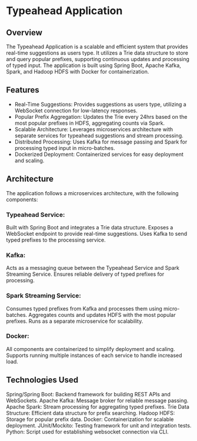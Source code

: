 # Typeahead Application

## Overview
The Typeahead Application is a scalable and efficient system that provides real-time suggestions as users type. It utilizes a Trie data structure to store and query popular prefixes, supporting continuous updates and processing of typed input. The application is built using Spring Boot, Apache Kafka, Spark, and Hadoop HDFS with Docker for containerization.

## Features
- Real-Time Suggestions: Provides suggestions as users type, utilizing a WebSocket connection for low-latency responses.
- Popular Prefix Aggregation: Updates the Trie every 24hrs based on the most popular prefixes in HDFS, aggregating counts via Spark.
- Scalable Architecture: Leverages microservices architecture with separate services for typeahead suggestions and stream processing.
- Distributed Processing: Uses Kafka for message passing and Spark for processing typed input in micro-batches.
- Dockerized Deployment: Containerized services for easy deployment and scaling.

## Architecture
The application follows a microservices architecture, with the following components:

### Typeahead Service:
Built with Spring Boot and integrates a Trie data structure.
Exposes a WebSocket endpoint to provide real-time suggestions.
Uses Kafka to send typed prefixes to the processing service.

### Kafka:
Acts as a messaging queue between the Typeahead Service and Spark Streaming Service.
Ensures reliable delivery of typed prefixes for processing.

### Spark Streaming Service:
Consumes typed prefixes from Kafka and processes them using micro-batches.
Aggregates counts and updates HDFS with the most popular prefixes.
Runs as a separate microservice for scalability.

### Docker:
All components are containerized to simplify deployment and scaling.
Supports running multiple instances of each service to handle increased load.

## Technologies Used
Spring/Spring Boot: Backend framework for building REST APIs and WebSockets.
Apache Kafka: Message broker for reliable message passing.
Apache Spark: Stream processing for aggregating typed prefixes.
Trie Data Structure: Efficient data structure for prefix searching.
Hadoop HDFS: Storage for popular prefix data.
Docker: Containerization for scalable deployment.
JUnit/Mockito: Testing framework for unit and integration tests.
Python: Script used for establishing websocket connection via CLI.
